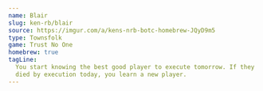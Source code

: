 ```yaml
---
name: Blair
slug: ken-rb/blair
source: https://imgur.com/a/kens-nrb-botc-homebrew-JQyD9m5
type: Townsfolk
game: Trust No One
homebrew: true
tagLine:
  You start knowing the best good player to execute tomorrow. If they
  died by execution today, you learn a new player.
---
```

